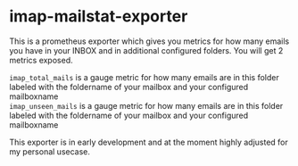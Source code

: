 # imap-mailstat-exporter

This is a prometheus exporter which gives you metrics for how many emails you have in your INBOX and in additional configured folders.
You will get 2 metrics exposed.

`imap_total_mails` is a gauge metric for how many emails are in this folder labeled with the foldername of your mailbox and your configured mailboxname  
`imap_unseen_mails` is a gauge metric for how many emails are in this folder labeled with the foldername of your mailbox and your configured mailboxname 

This exporter is in early development and at the moment highly adjusted for my personal usecase.
